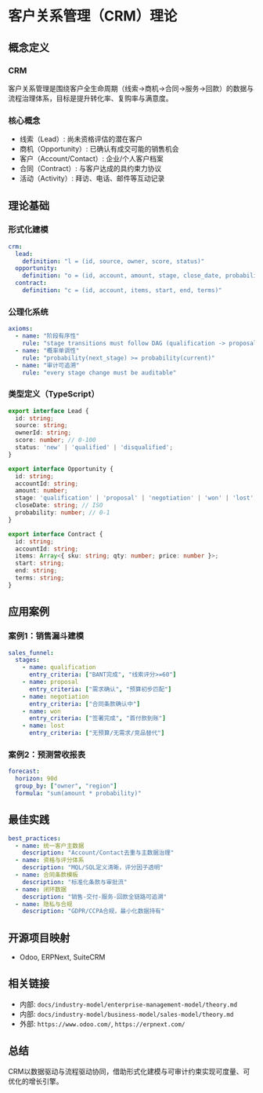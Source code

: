 # 客户关系管理（CRM）理论

## 概念定义

### CRM

客户关系管理是围绕客户全生命周期（线索→商机→合同→服务→回款）的数据与流程治理体系，目标是提升转化率、复购率与满意度。

### 核心概念

- 线索（Lead）: 尚未资格评估的潜在客户
- 商机（Opportunity）: 已确认有成交可能的销售机会
- 客户（Account/Contact）: 企业/个人客户档案
- 合同（Contract）: 与客户达成的具约束力协议
- 活动（Activity）: 拜访、电话、邮件等互动记录

## 理论基础

### 形式化建模

```yaml
crm:
  lead:
    definition: "l = (id, source, owner, score, status)"
  opportunity:
    definition: "o = (id, account, amount, stage, close_date, probability)"
  contract:
    definition: "c = (id, account, items, start, end, terms)"
```

### 公理化系统

```yaml
axioms:
  - name: "阶段有序性"
    rule: "stage transitions must follow DAG (qualification -> proposal -> negotiation -> won/lost)"
  - name: "概率单调性"
    rule: "probability(next_stage) >= probability(current)"
  - name: "审计可追溯"
    rule: "every stage change must be auditable"
```

### 类型定义（TypeScript）

```typescript
export interface Lead {
  id: string;
  source: string;
  ownerId: string;
  score: number; // 0-100
  status: 'new' | 'qualified' | 'disqualified';
}

export interface Opportunity {
  id: string;
  accountId: string;
  amount: number;
  stage: 'qualification' | 'proposal' | 'negotiation' | 'won' | 'lost';
  closeDate: string; // ISO
  probability: number; // 0-1
}

export interface Contract {
  id: string;
  accountId: string;
  items: Array<{ sku: string; qty: number; price: number }>;
  start: string;
  end: string;
  terms: string;
}
```

## 应用案例

### 案例1：销售漏斗建模

```yaml
sales_funnel:
  stages:
    - name: qualification
      entry_criteria: ["BANT完成", "线索评分>=60"]
    - name: proposal
      entry_criteria: ["需求确认", "预算初步匹配"]
    - name: negotiation
      entry_criteria: ["合同条款确认中"]
    - name: won
      entry_criteria: ["签署完成", "首付款到账"]
    - name: lost
      entry_criteria: ["无预算/无需求/竞品替代"]
```

### 案例2：预测营收报表

```yaml
forecast:
  horizon: 90d
  group_by: ["owner", "region"]
  formula: "sum(amount * probability)"
```

## 最佳实践

```yaml
best_practices:
  - name: 统一客户主数据
    description: "Account/Contact去重与主数据治理"
  - name: 资格与评分体系
    description: "MQL/SQL定义清晰，评分因子透明"
  - name: 合同条款模板
    description: "标准化条款与审批流"
  - name: 闭环数据
    description: "销售-交付-服务-回款全链路可追溯"
  - name: 隐私与合规
    description: "GDPR/CCPA合规，最小化数据持有"
```

## 开源项目映射

- Odoo, ERPNext, SuiteCRM

## 相关链接

- 内部: `docs/industry-model/enterprise-management-model/theory.md`
- 内部: `docs/industry-model/business-model/sales-model/theory.md`
- 外部: `https://www.odoo.com/`, `https://erpnext.com/`

## 总结

CRM以数据驱动与流程驱动协同，借助形式化建模与可审计约束实现可度量、可优化的增长引擎。
